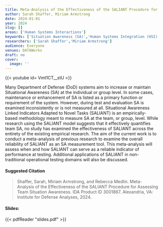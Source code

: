 ```yaml
---
title: Meta-Analysis of the Effectiveness of the SALIANT Procedure for Assessing Team Situation Awareness
author: Sarah Shaffer, Miriam Armstrong
date: 2024-01-01
year: 2024
slug: []
areas: ['Human Systems Interactions']
keywords: ['Situation Awareness (SA)','Human Systems Integration (HSI)','Meta-Analysis','Teams','Assessment Methodology']
researchers: ['Sarah Shaffer','Miriam Armstrong']
audience: Everyone
venues: DATAWorks
draft: no
cover:
  image: ''
---
```


{{< youtube id= Vmt1CT__stU >}}

Many Department of Defense (DoD) systems aim to increase or maintain Situational Awareness (SA) at the individual or group level. In some cases, maintenance or enhancement of SA is listed as a primary function or requirement of the system. However, during test and evaluation SA is examined inconsistently or is not measured at all. Situational Awareness Linked Indicators Adapted to Novel Tasks (SALIANT) is an empirically-based methodology meant to measure SA at the team, or group, level. While research using the SALIANT model suggests that it effectively quantifies team SA, no study has examined the effectiveness of SALIANT across the entirety of the existing empirical research.  The aim of the current work is to conduct a meta-analysis of previous research to examine the overall reliability of SALIANT as an SA measurement tool. This meta-analysis will assess when and how SALIANT can serve as a reliable indicator of performance at testing. Additional applications of SALIANT in non-traditional operational testing domains will also be discussed.

#### Suggested Citation
> Shaffer, Sarah, Miriam Armstrong, and Rebecca Medlin. Meta-Analysis of the Effectiveness of the SALIANT Procedure for Assessing Team Situation Awareness. IDA Product ID 3001867. Alexandria, VA: Institute for Defense Analyses, 2024.

#### Slides: 
{{< pdfReader "slides.pdf" >}}




